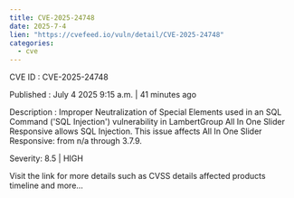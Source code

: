 ```yaml
--- 
title: CVE-2025-24748
date: 2025-7-4
lien: "https://cvefeed.io/vuln/detail/CVE-2025-24748"
categories:
  - cve
---
```


CVE ID : CVE-2025-24748

Published :  July 4
2025
9:15 a.m. | 41 minutes ago

Description : Improper Neutralization of Special Elements used in an SQL Command ('SQL Injection') vulnerability in LambertGroup All In One Slider Responsive allows SQL Injection. This issue affects All In One Slider Responsive: from n/a through 3.7.9.

Severity: 8.5 | HIGH

Visit the link for more details
such as CVSS details
affected products
timeline
and more...
